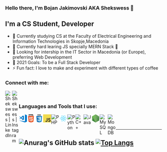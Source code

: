 ### Hello there, I'm Bojan Jakimovski AKA Shekswess 👋

## I'm a CS Student, Developer

- 🔭 Currently studying CS at the Faculty of Electrical Engineering and Information Technologies in Skopje,Macedonia
- 🌱 Currently hard learing JS specially MERN Stack 🤣
- 👯 Looking for intership in the IT Sector in Macedonia (or Europe), preferring Web Development
- 🥅 2021 Goals: To be a Full Stack Developer
- ⚡ Fun fact: I love to make and experiment with different types of coffee



### Connect with me:


[<img align="left" alt="Shekswess | LinkedIn" width="22px" src="https://cdn4.iconfinder.com/data/icons/social-media-icons-the-circle-set/48/linkedin_circle-512.png" />][linkedin]
[<img align="left" alt="Shekswess | Instagram" width="22px" src="https://upload.wikimedia.org/wikipedia/commons/thumb/5/58/Instagram-Icon.png/1025px-Instagram-Icon.png" />][instagram]

<br />

### Languages and Tools that I use:

<img align="left" alt="Visual Studio Code" width="26px" src="https://raw.githubusercontent.com/github/explore/80688e429a7d4ef2fca1e82350fe8e3517d3494d/topics/visual-studio-code/visual-studio-code.png" />
<img align="left" alt="HTML5" width="26px" src="https://raw.githubusercontent.com/github/explore/80688e429a7d4ef2fca1e82350fe8e3517d3494d/topics/html/html.png" />
<img align="left" alt="CSS3" width="26px" src="https://raw.githubusercontent.com/github/explore/80688e429a7d4ef2fca1e82350fe8e3517d3494d/topics/css/css.png" />
<img align="left" alt="JavaScript" width="26px" src="https://raw.githubusercontent.com/github/explore/80688e429a7d4ef2fca1e82350fe8e3517d3494d/topics/javascript/javascript.png" />
<img align="left" alt="PHP" width="26px" src="https://www.php.net/images/logos/new-php-logo.svg" />
<img align="left" alt="React" width="26px" src="https://raw.githubusercontent.com/github/explore/80688e429a7d4ef2fca1e82350fe8e3517d3494d/topics/react/react.png" />
<img align="left" alt="Python" width="26px" src="https://cdn3.iconfinder.com/data/icons/logos-and-brands-adobe/512/267_Python-512.png" />
<img align="left" alt="C++" width="26px" src="https://upload.wikimedia.org/wikipedia/commons/thumb/1/18/ISO_C%2B%2B_Logo.svg/306px-ISO_C%2B%2B_Logo.svg.png" />
<img align="left" alt="Java" width="26px" src="https://cdn.iconscout.com/icon/free/png-512/java-23-225999.png" />
<img align="left" alt="Node.js" width="26px" src="https://raw.githubusercontent.com/github/explore/80688e429a7d4ef2fca1e82350fe8e3517d3494d/topics/nodejs/nodejs.png" />
<img align="left" alt="MySQL" width="26px" src="https://findicons.com/files/icons/977/rrze/720/database_mysql.png" />
<img align="left" alt="MongoDB" width="26px" src="https://cdn.iconscout.com/icon/free/png-512/mongodb-226029.png" />
<br />
<br />


---
![Anurag's GitHub stats](https://github-readme-stats.vercel.app/api?username=shekswess&show_icons=true&theme=radical)
[![Top Langs](https://github-readme-stats.vercel.app/api/top-langs/?username=shekswess&show_icons=true&theme=radical)](https://github.com/anuraghazra/github-readme-stats)
---


[instagram]: https://www.instagram.com/jakimbojanovskiii
[linkedin]: https://www.linkedin.com/in/bojan-jakimovski-a5224b205
